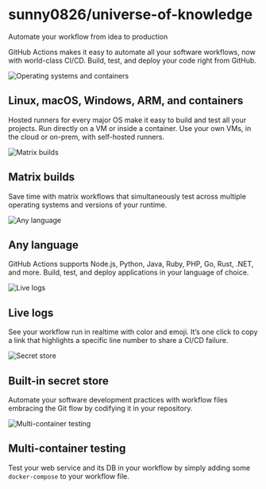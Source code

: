 # sunny0826/universe-of-knowledge

Automate your workflow from idea to production

GitHub Actions makes it easy to automate all your software workflows, now with world-class CI/CD. Build, test, and deploy your code right from GitHub.

![Operating systems and containers](https://github.githubassets.com/images/modules/actions/actions-linux-and-containers.svg)

## Linux, macOS, Windows, ARM, and containers

Hosted runners for every major OS make it easy to build and test all your projects. Run directly on a VM or inside a container. Use your own VMs, in the cloud or on-prem, with self-hosted runners.

![Matrix builds](https://github.githubassets.com/images/modules/actions/actions-matrix.svg)

## Matrix builds

Save time with matrix workflows that simultaneously test across multiple operating systems and versions of your runtime.

![Any language](https://github.githubassets.com/images/modules/actions/actions-any-lang.svg)

## Any language

GitHub Actions supports Node.js, Python, Java, Ruby, PHP, Go, Rust, .NET, and more. Build, test, and deploy applications in your language of choice.

![Live logs](https://github.githubassets.com/images/modules/actions/actions-live-logs.svg)

## Live logs

See your workflow run in realtime with color and emoji. It’s one click to copy a link that highlights a specific line number to share a CI/CD failure.

![Secret store](https://github.githubassets.com/images/modules/actions/actions-secret-store.svg)

## Built-in secret store

Automate your software development practices with workflow files embracing the Git flow by codifying it in your repository.

![Multi-container testing](https://github.githubassets.com/images/modules/actions/actions-multi-container-testing.svg)

## Multi-container testing

Test your web service and its DB in your workflow by simply adding some `docker-compose` to your workflow file.

